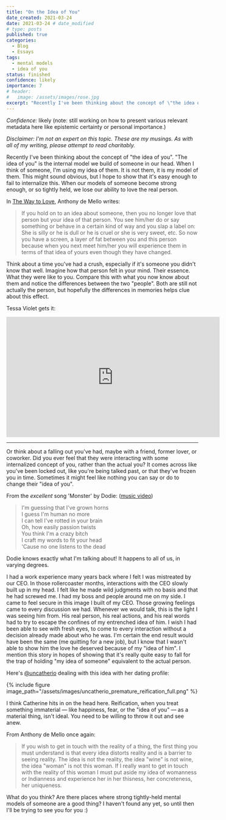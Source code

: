 ```yaml
---
title: "On the Idea of You"
date_created: 2021-03-24
date: 2021-03-24 # date_modified
# type: posts
published: true
categories:
  - Blog
  - Essays
tags:
  - mental models
  - idea of you
status: finished
confidence: likely
importance: 7
# header:
#   image: /assets/images/rose.jpg
excerpt: "Recently I've been thinking about the concept of \"the idea of you\" and its potential failure points."
---
```


_Confidence:_ likely (note: still working on how to present various relevant metadata here like epistemic certainty or personal importance.)

_Disclaimer: I'm not an expert on this topic. These are my musings. As with all of my writing, please attempt to read charitably._

Recently I've been thinking about the concept of "the idea of you". "The idea of you" is the internal model we build of someone in our head. When I think of someone, I'm using my idea of them. It is not them, it is my model of them. This might sound obvious, but I hope to show that it's easy enough to fail to internalize this. When our models of someone become strong enough, or so tightly held, we lose our ability to love the real person.

In [The Way to Love](https://www.amazon.com/Way-Love-Meditations-Anthony-Classics/dp/038524939X), Anthony de Mello writes:
> If you hold on to an idea about someone, then you no longer love that person but your idea of that person. You see him/her do or say something or behave in a certain kind of way and you slap a label on: She is silly or he is dull or he is cruel or she is very sweet, etc. So now you have a screen, a layer of fat between you and this person because when you next meet him/her you will experience them in terms of that idea of yours even though they have changed. 


Think about a time you've had a crush, especially if it's someone you didn't know that well. Imagine how that person felt in your mind. Their essence. What they were like to you. Compare this with what you now know about them and notice the differences between the two "people". Both are still not actually the person, but hopefully the differences in memories helps clue about this effect.

Tessa Violet gets it:

<iframe width="560" height="315" src="https://www.youtube.com/embed/oQyFFTh_YGc" title="YouTube video player" frameborder="0" allow="accelerometer; autoplay; clipboard-write; encrypted-media; gyroscope; picture-in-picture" allowfullscreen></iframe>
 
 ---

  
Or think about a falling out you've had, maybe with a friend, former lover, or coworker. Did you ever feel that they were interacting with some internalized concept of you, rather than the actual you? It comes across like you've been locked out, like you're being talked past, or that they've frozen you in time. Sometimes it might feel like nothing you can say or do to change their "idea of you". 

From the _excellent_ song 'Monster' by Dodie: ([music video](https://www.youtube.com/watch?v=BPBBZyAlu7c))
> I'm guessing that I've grown horns  
> I guess I'm human no more  
> I can tell I've rotted in your brain  
> Oh, how easily passion twists  
> You think I'm a crazy bitch  
> I craft my words to fit your head  
> 'Cause no one listens to the dead  

Dodie knows exactly what I'm talking about! It happens to all of us, in varying degrees. 


I had a work experience many years back where I felt I was mistreated by our CEO. In those rollercoaster months, interactions with the CEO slowly built up in my head. I felt like he made wild judgments with no basis and that he had screwed me. I had my boss and people around me on my side. I came to feel secure in this image I built of my CEO. Those growing feelings came to every discussion we had. Whenever we would talk, this is the light I was seeing him from. His real person, his real actions, and his real words had to try to escape the confines of my entrenched idea of him. I wish I had been able to see with fresh eyes, to come to every interaction without a decision already made about who he was. I'm certain the end result would have been the same (me quitting for a new job), but I know that I wasn't able to show him the love he deserved because of my "idea of him". I mention this story in hopes of showing that it's really quite easy to fall for the trap of holding "my idea of someone" equivalent to the actual person. 

Here's [@uncatherio](https://twitter.com/uncatherio/) dealing with this idea with her dating profile:

{% include figure image_path="/assets/images/uncatherio_premature_reification_full.png" %}

I think Catherine hits in on the head here. Reification, when you treat something immaterial — like happiness, fear, or the "idea of you" — as a material thing, isn't ideal. You need to be willing to throw it out and see anew.

From Anthony de Mello once again:
> If you wish to get in touch with the reality of a  thing, the first thing you must understand is that every idea distorts reality and is a barrier to seeing reality. The idea is not the reality, the idea "wine" is not wine, the idea "woman" is not this woman. If I really want to get in touch with the reality of this woman I must put aside my idea of womanness or Indianness and experience her in her thisness, her concreteness, her uniqueness.  

What do you think? Are there places where strong tightly-held mental models of someone are a good thing? I haven't found any yet, so until then I'll be trying to see you for you :)